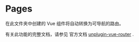 # Pages

在此文件夹中创建的 Vue 组件将自动转换为可导航的路由。

有关此功能的完整文档，请参见 官方文档 [unplugin-vue-router](https://github.com/posva/unplugin-vue-router) .
